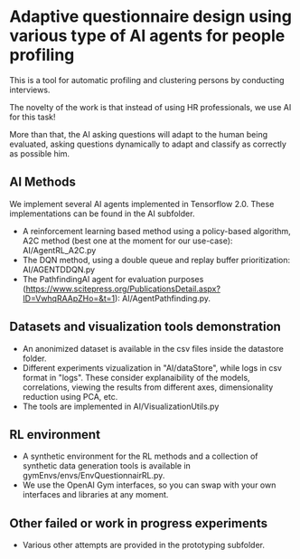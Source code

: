 # Adaptive questionnaire design using various type of AI agents for people profiling

This is a tool for automatic profiling and clustering persons by conducting interviews.

The novelty of the work is that instead of using HR professionals, we use AI for this task!

More than that, the AI asking questions will adapt to the human being evaluated, asking questions dynamically to adapt and classify as correctly as possible him.


## AI Methods 

We implement several AI agents implemented in Tensorflow 2.0. These implementations can be found in the AI subfolder.

* A reinforcement learning based method using a policy-based algorithm, A2C method (best one at the moment for our use-case): AI/AgentRL_A2C.py
* The DQN method, using a double queue and replay buffer prioritization: AI/AGENTDDQN.py
* The PathfindingAI agent for evaluation purposes (https://www.scitepress.org/PublicationsDetail.aspx?ID=VwhqRAApZHo=&t=1): AI/AgentPathfinding.py.
 
## Datasets and visualization tools demonstration
* An anonimized dataset is available in the csv files inside the datastore folder.
* Different experiments vizualization in "AI/dataStore", while logs in csv format in "logs". These consider explanaibility of the models, correlations, viewing the results from different axes, dimensionality reduction using PCA, etc.
* The tools are implemented in AI/VisualizationUtils.py

## RL environment
* A synthetic environment for the RL methods and a collection of synthetic data generation tools is available in gymEnvs/envs/EnvQuestionnairRL.py.
* We use the OpenAI Gym interfaces, so you can swap with your own interfaces and libraries at any moment.

## Other failed or work in progress experiments
* Various other attempts are provided in the prototyping subfolder.